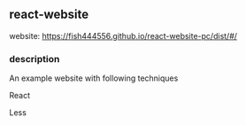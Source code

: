 ## react-website

website: https://fish444556.github.io/react-website-pc/dist/#/

### description
An example website with following techniques

React

Less
